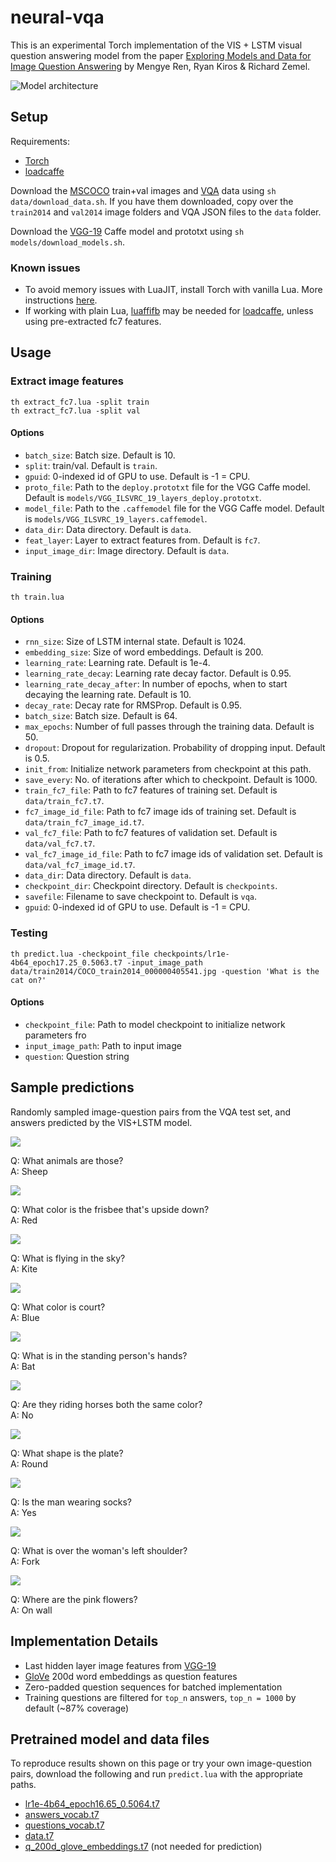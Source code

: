 # neural-vqa

This is an experimental Torch implementation of the
VIS + LSTM visual question answering model from the paper
[Exploring Models and Data for Image Question Answering][2]
by Mengye Ren, Ryan Kiros & Richard Zemel.

![Model architecture](http://i.imgur.com/UXAPlqe.png)

## Setup

Requirements:

- [Torch][10]
- [loadcaffe][9]

Download the [MSCOCO][11] train+val images and [VQA][1] data using `sh data/download_data.sh`.
If you have them downloaded, copy over the `train2014` and `val2014` image folders
and VQA JSON files to the `data` folder.

Download the [VGG-19][7] Caffe model and prototxt using `sh models/download_models.sh`.

### Known issues

- To avoid memory issues with LuaJIT, install Torch with vanilla Lua.
More instructions [here][4].
- If working with plain Lua, [luaffifb][8] may be needed for [loadcaffe][9],
unless using pre-extracted fc7 features.

## Usage

### Extract image features

```
th extract_fc7.lua -split train
th extract_fc7.lua -split val
```

#### Options

- `batch_size`: Batch size. Default is 10.
- `split`: train/val. Default is `train`.
- `gpuid`: 0-indexed id of GPU to use. Default is -1 = CPU.
- `proto_file`: Path to the `deploy.prototxt` file for the VGG Caffe model. Default is `models/VGG_ILSVRC_19_layers_deploy.prototxt`.
- `model_file`: Path to the `.caffemodel` file for the VGG Caffe model. Default is `models/VGG_ILSVRC_19_layers.caffemodel`.
- `data_dir`: Data directory. Default is `data`.
- `feat_layer`: Layer to extract features from. Default is `fc7`.
- `input_image_dir`: Image directory. Default is `data`.


### Training

```
th train.lua
```

#### Options

- `rnn_size`: Size of LSTM internal state. Default is 1024.
- `embedding_size`: Size of word embeddings. Default is 200.
- `learning_rate`: Learning rate. Default is 1e-4.
- `learning_rate_decay`: Learning rate decay factor. Default is 0.95.
- `learning_rate_decay_after`: In number of epochs, when to start decaying the learning rate. Default is 10.
- `decay_rate`: Decay rate for RMSProp. Default is 0.95.
- `batch_size`: Batch size. Default is 64.
- `max_epochs`: Number of full passes through the training data. Default is 50.
- `dropout`:  Dropout for regularization. Probability of dropping input. Default is 0.5.
- `init_from`: Initialize network parameters from checkpoint at this path.
- `save_every`: No. of iterations after which to checkpoint. Default is 1000.
- `train_fc7_file`: Path to fc7 features of training set. Default is `data/train_fc7.t7`.
- `fc7_image_id_file`: Path to fc7 image ids of training set. Default is `data/train_fc7_image_id.t7`.
- `val_fc7_file`: Path to fc7 features of validation set. Default is `data/val_fc7.t7`.
- `val_fc7_image_id_file`: Path to fc7 image ids of validation set. Default is `data/val_fc7_image_id.t7`.
- `data_dir`: Data directory. Default is `data`.
- `checkpoint_dir`: Checkpoint directory. Default is `checkpoints`.
- `savefile`: Filename to save checkpoint to. Default is `vqa`.
- `gpuid`: 0-indexed id of GPU to use. Default is -1 = CPU.

### Testing

```
th predict.lua -checkpoint_file checkpoints/lr1e-4b64_epoch17.25_0.5063.t7 -input_image_path data/train2014/COCO_train2014_000000405541.jpg -question 'What is the cat on?'
```

#### Options

- `checkpoint_file`: Path to model checkpoint to initialize network parameters fro
- `input_image_path`: Path to input image
- `question`: Question string

## Sample predictions

Randomly sampled image-question pairs from the VQA test set,
and answers predicted by the VIS+LSTM model.

![](http://i.imgur.com/V3nHbo9.jpg)

Q: What animals are those?  
A: Sheep

![](http://i.imgur.com/QRBi6qb.jpg)

Q: What color is the frisbee that's upside down?  
A: Red

![](http://i.imgur.com/tiOqJfH.jpg)

Q: What is flying in the sky?  
A: Kite

![](http://i.imgur.com/4ZmOoUF.jpg)

Q: What color is court?  
A: Blue

![](http://i.imgur.com/1D6NxvD.jpg)

Q: What is in the standing person's hands?  
A: Bat

![](http://i.imgur.com/tY9BT1I.jpg)

Q: Are they riding horses both the same color?  
A: No

![](http://i.imgur.com/hzwj0NS.jpg)

Q: What shape is the plate?  
A: Round

![](http://i.imgur.com/n1Kn1vZ.jpg)

Q: Is the man wearing socks?  
A: Yes

![](http://i.imgur.com/dXhNKP6.jpg)

Q: What is over the woman's left shoulder?  
A: Fork

![](http://i.imgur.com/thzv03r.jpg)

Q: Where are the pink flowers?  
A: On wall

## Implementation Details

- Last hidden layer image features from [VGG-19][6]
- [GloVe][5] 200d word embeddings as question features
- Zero-padded question sequences for batched implementation
- Training questions are filtered for `top_n` answers,
`top_n = 1000` by default (~87% coverage)

## Pretrained model and data files

To reproduce results shown on this page or try your own 
image-question pairs, download the following and run
`predict.lua` with the appropriate paths.

- [lr1e-4b64\_epoch16.65\_0.5064.t7](https://dl.dropboxusercontent.com/u/19398876/neural-vqa/lr1e-4b64_epoch16.65_0.5064.t7)
- [answers_vocab.t7](https://dl.dropboxusercontent.com/u/19398876/neural-vqa/answers_vocab.t7)
- [questions_vocab.t7](https://dl.dropboxusercontent.com/u/19398876/neural-vqa/questions_vocab.t7)
- [data.t7](https://dl.dropboxusercontent.com/u/19398876/neural-vqa/data.t7)
- [q_200d_glove_embeddings.t7](https://dl.dropboxusercontent.com/u/19398876/neural-vqa/q_200d_glove_embeddings.t7) (not needed for prediction)

[1]: http://visualqa.org/
[2]: http://arxiv.org/abs/1505.02074
[3]: http://arxiv.org/abs/1505.00468
[4]: https://github.com/torch/distro
[5]: http://nlp.stanford.edu/projects/glove/
[6]: http://arxiv.org/abs/1409.1556
[7]: https://gist.github.com/ksimonyan/3785162f95cd2d5fee77#file-readme-md
[8]: https://github.com/facebook/luaffifb
[9]: https://github.com/szagoruyko/loadcaffe
[10]: http://torch.ch/
[11]: http://mscoco.org/

